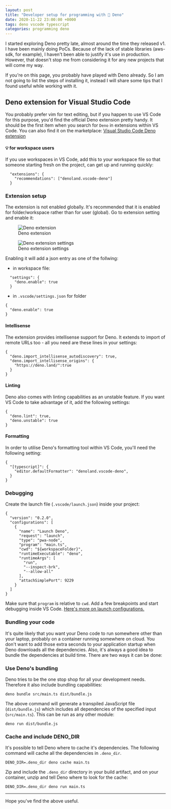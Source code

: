 ```yaml
---
layout: post
title: "Developer setup for programming with 🦕 Deno"
date: 2020-11-22 23:00:00 +0000
tags: deno vscode typescript
categories: programming deno
---
```


I started exploring Deno pretty late, almost around the time they released v1. I have been mainly doing PoCs. Because of the lack of stable libraries (aws-sdk, for example), I haven't been able to justify it's use in production. However, that doesn't stop me from considering it for any new projects that will come my way.

If you're on this page, you probably have played with Deno already. So I am not going to list the steps of installing it, instead I will share some tips that I found useful while working with it.

## Deno extension for Visual Studio Code

You probably prefer vim for text editing, but if you happen to use VS Code for this purpose, you'd find the official Deno extension pretty handy. It should be the first item when you search for `Deno` in extensions within VS Code. You can also find it on the marketplace: [Visual Studio Code Deno extension](https://marketplace.visualstudio.com/items?itemName=denoland.vscode-deno)

#### 💡 for workspace users

If you use workspaces in VS Code, add this to your workspace file so that someone starting fresh on the project, can get up and running quickly:

```
  "extensions": {
    "recommendations": ["denoland.vscode-deno"]
  }
```

### Extension setup

The extension is not enabled globally. It's recommended that it is enabled for folder/workspace rather than for user (global). Go to extension setting and enable it:

<figure>
  <img src="https://res.cloudinary.com/rahulswarnkar/image/upload/f_auto,q_auto/blogs/2020-11-22-01-deno-plugin_t6etfa.png" alt="Deno extension"/>
  <figcaption class="figcaption">Deno extension</figcaption>
</figure>

<figure>
  <img src="https://res.cloudinary.com/rahulswarnkar/image/upload/f_auto,q_auto/blogs/2020-11-22-02-deno-plugin_nbauov.png" alt="Deno extension settings"/>
  <figcaption>Deno extension settings</figcaption>
</figure>

Enabling it will add a json entry as one of the follwing:

- in workspace file:

```
  "settings": {
    "deno.enable": true
  }
```

- in `.vscode/settings.json` for folder

```
{
  "deno.enable": true
}
```

#### Intellisense

The extension provides intellisense support for Deno. It extends to import of remote URLs too - all you need are these lines in your settings:

```
{
  "deno.import_intellisense_autodiscovery": true,
  "deno.import_intellisense_origins": {
    "https://deno.land/":true
  }
}
```

#### Linting

Deno also comes with linting capabilities as an unstable feature. If you want VS Code to take advantage of it, add the following settings:

```
{
  "deno.lint": true,
  "deno.unstable": true
}
```

#### Formatting

In order to utilise Deno's formatting tool within VS Code, you'll need the following setting:

```
{
  "[typescript]": {
    "editor.defaultFormatter": "denoland.vscode-deno",
  }
}
```

### Debugging

Create the launch file (`.vscode/launch.json`) inside your project:

```
{
  "version": "0.2.0",
  "configurations": [
    {
      "name": "Launch Deno",
      "request": "launch",
      "type": "pwa-node",
      "program": "main.ts",
      "cwd": "${workspaceFolder}",
      "runtimeExecutable": "deno",
      "runtimeArgs": [
        "run",
        "--inspect-brk",
        "--allow-all"
      ],
      "attachSimplePort": 9229
    }
  ]
}
```

Make sure that `program` is relative to `cwd`. Add a few breakpoints and start debugging inside VS Code. [Here's more on launch configurations.](https://go.microsoft.com/fwlink/?linkid=830387)

### Bundling your code

It's quite likely that you want your Deno code to run somewhere other than your laptop, probably on a container running somewhere on cloud. You don't want to add those extra seconds to your application startup when Deno downloads all the dependencies. Also, it's always a good idea to bundle the dependencies at build time. There are two ways it can be done:

### Use Deno's bundling

Deno tries to be the one stop shop for all your development needs. Therefore it also include bundling capabilities:

```
deno bundle src/main.ts dist/bundle.js
```

The above command will generate a transpiled JavaScript file (`dist/bundle.js`) which includes all dependencies of the specified input (`src/main.ts`). This can be run as any other module:

```
deno run dist/bundle.js
```

### Cache and include DENO_DIR

It's possible to tell Deno where to cache it's dependencies. The following command will cache all the dependencies in `.deno_dir`.

```
DENO_DIR=.deno_dir deno cache main.ts
```

Zip and include the `.deno_dir` directory in your build artifact, and on your container, unzip and tell Deno where to look for the cache:

```
DENO_DIR=.deno_dir deno run main.ts
```

<hr/>
Hope you've find the above useful.

